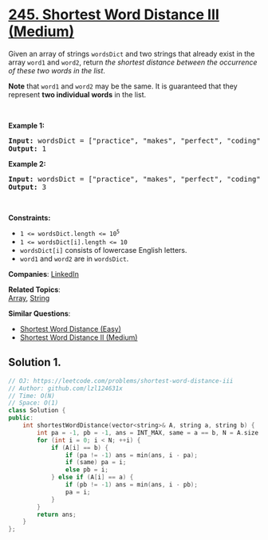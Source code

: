 # [245. Shortest Word Distance III (Medium)](https://leetcode.com/problems/shortest-word-distance-iii)

<p>Given an array of strings <code>wordsDict</code> and two strings that already exist in the array <code>word1</code> and <code>word2</code>, return <em>the shortest distance between the occurrence of these two words in the list</em>.</p>

<p><strong>Note</strong> that <code>word1</code> and <code>word2</code> may be the same. It is guaranteed that they represent <strong>two individual words</strong> in the list.</p>

<p>&nbsp;</p>
<p><strong class="example">Example 1:</strong></p>
<pre><strong>Input:</strong> wordsDict = ["practice", "makes", "perfect", "coding", "makes"], word1 = "makes", word2 = "coding"
<strong>Output:</strong> 1
</pre><p><strong class="example">Example 2:</strong></p>
<pre><strong>Input:</strong> wordsDict = ["practice", "makes", "perfect", "coding", "makes"], word1 = "makes", word2 = "makes"
<strong>Output:</strong> 3
</pre>
<p>&nbsp;</p>
<p><strong>Constraints:</strong></p>

<ul>
	<li><code>1 &lt;= wordsDict.length &lt;= 10<sup>5</sup></code></li>
	<li><code>1 &lt;= wordsDict[i].length &lt;= 10</code></li>
	<li><code>wordsDict[i]</code> consists of lowercase English letters.</li>
	<li><code>word1</code> and <code>word2</code> are in <code>wordsDict</code>.</li>
</ul>


**Companies**:
[LinkedIn](https://leetcode.com/company/linkedin)

**Related Topics**:  
[Array](https://leetcode.com/tag/array), [String](https://leetcode.com/tag/string)

**Similar Questions**:
* [Shortest Word Distance (Easy)](https://leetcode.com/problems/shortest-word-distance)
* [Shortest Word Distance II (Medium)](https://leetcode.com/problems/shortest-word-distance-ii)

## Solution 1.

```cpp
// OJ: https://leetcode.com/problems/shortest-word-distance-iii
// Author: github.com/lzl124631x
// Time: O(N)
// Space: O(1)
class Solution {
public:
    int shortestWordDistance(vector<string>& A, string a, string b) {
        int pa = -1, pb = -1, ans = INT_MAX, same = a == b, N = A.size();
        for (int i = 0; i < N; ++i) {
            if (A[i] == b) {
                if (pa != -1) ans = min(ans, i - pa);
                if (same) pa = i;
                else pb = i;
            } else if (A[i] == a) {
                if (pb != -1) ans = min(ans, i - pb);
                pa = i;
            }
        }
        return ans;
    }
};
```